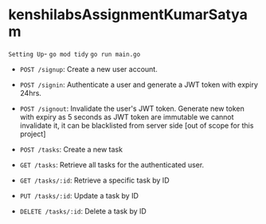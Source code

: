 # kenshilabsAssignmentKumarSatyam

`Setting Up`- 
```go mod tidy```
```go run main.go```

- `POST /signup`: Create a new user account.
- `POST /signin`: Authenticate a user and generate a JWT token with expiry 24hrs.
- `POST /signout`: Invalidate the user's JWT token. Generate new token with expiry as 5 seconds as JWT token are immutable we cannot invalidate it, it can be blacklisted from server side [out of scope for this project]


- `POST /tasks`: Create a new task 
- `GET /tasks`: Retrieve all tasks for the authenticated user.
- `GET /tasks/:id`: Retrieve a specific task by ID 
- `PUT /tasks/:id`: Update a task by ID 
- `DELETE /tasks/:id`: Delete a task by ID 